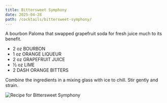 ```yaml
---
title: Bittersweet Symphony
date: 2025-04-28
path: /cocktails/bittersweet-symphony/
---
```


A bourbon Paloma that swapped grapefruit soda for fresh juice much to its benefit.

* 2 oz BOURBON
* 1 oz ORANGE LIQUEUR
* 2 oz GRAPEFRUIT JUICE
* ½ oz LIME
* 2 DASH ORANGE BITTERS

Combine the ingredients in a mixing glass with ice to chill. Stir gently and strain.

![Recipe for Bittersweet Symphony](/img/cocktails/bittersweet-symphony.jpg)
